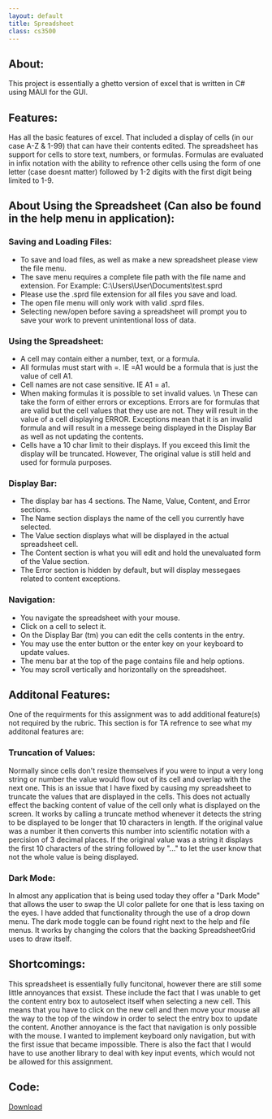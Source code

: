 ```yaml
---
layout: default
title: Spreadsheet
class: cs3500
---
```

## About:
This project is essentially a ghetto version of excel that is written in C# using MAUI for the GUI.

## Features:
Has all the basic features of excel. That included a display of cells (in our case A-Z & 1-99) that can have their contents edited.
The spreadsheet has support for cells to store text, numbers, or formulas.
Formulas are evaluated in infix notation with the ability to refrence other cells using the form of one letter (case doesnt matter)
followed by 1-2 digits with the first digit being limited to 1-9.

## About Using the Spreadsheet (Can also be found in the help menu in application):

### Saving and Loading Files:
- To save and load files, as well as make a new spreadsheet please view the file menu.
- The save menu requires a complete file path with the file name and extension. For Example: C:\\Users\\User\\Documents\\test.sprd
- Please use the .sprd file extension for all files you save and load.
- The open file menu will only work with valid .sprd files.
- Selecting new/open before saving a spreadsheet will prompt you to save your work to prevent unintentional loss of data.

### Using the Spreadsheet:
- A cell may contain either a number, text, or a formula.
- All formulas must start with =. IE =A1 would be a formula that is just the value of cell A1.
- Cell names are not case sensitive. IE A1 = a1.
- When making formulas it is possible to set invalid values. \n These can take the form of either errors or exceptions.
Errors are for formulas that are valid but the cell values that they use are not. 
They will result in the value of a cell displaying ERROR.
Exceptions mean that it is an invalid formula and will result in a messege being displayed in the Display Bar as 
well as not updating the contents.
- Cells have a 10 char limit to their displays. If you exceed this limit the display will be truncated.
However, The original value is still held and used for formula purposes.

### Display Bar:
- The display bar has 4 sections. The Name, Value, Content, and Error sections.
- The Name section displays the name of the cell you currently have selected.
- The Value section displays what will be displayed in the actual spreadsheet cell.
- The Content section is what you will edit and hold the unevaluated form of the Value section.
- The Error section is hidden by default, but will display messegaes related to content exceptions.

### Navigation:
- You navigate the spreadsheet with your mouse.
- Click on a cell to select it.
- On the Display Bar (tm) you can edit the cells contents in the entry.
- You may use the enter button or the enter key on your keyboard to update values.
- The menu bar at the top of the page contains file and help options.
- You may scroll vertically and horizontally on the spreadsheet.

## Additonal Features:
One of the requirments for this assignment was to add additional feature(s) not required by the rubric.
This section is for TA refrence to see what my additonal features are:  

### Truncation of Values:
Normally since cells don't resize themselves if you were to input a very long string or number the value
would flow out of its cell and overlap with the next one. This is an issue that I have fixed by causing my spreadsheet
to truncate the values that are displayed in the cells. This does not actually effect the backing content of value of the cell
only what is displayed on the screen. It works by calling a truncate method whenever it detects the string to be displayed to be
longer that 10 characters in length. If the original value was a number it then converts this number into scientific notation with
a percision of 3 decimal places. If the original value was a string it displays the first 10 characters of the string followed by
"..." to let the user know that not the whole value is being displayed.  

### Dark Mode:
In almost any application that is being used today they offer a "Dark Mode" that allows the user to swap the UI color
pallete for one that is less taxing on the eyes. I have added that functionality through the use of a drop down menu.
The dark mode toggle can be found right next to the help and file menus. It works by changing the colors that the backing SpreadsheetGrid uses to draw itself.

## Shortcomings:
This spreadsheet is essentially fully funcitonal, however there are still some little annoyances that exsist.
These include the fact that I was unable to get the content entry box to autoselect itself when selecting a new cell.
This means that you have to click on the new cell and then move your mouse all the way to the top of the window in order
to select the entry box to update the content. Another annoyance is the fact that navigation is only possible with the mouse.
I wanted to implement keyboard only navigation, but with the first issue that became impossible. There is also the fact that I
would have to use another library to deal with key input events, which would not be allowed for this assignment.

## Code:
[Download](/cs3500/files/Spreadsheet.zip)